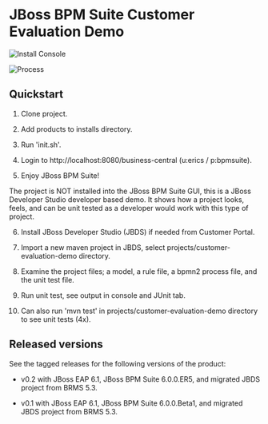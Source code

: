 JBoss BPM Suite Customer Evaluation Demo
========================================

![Install Console](https://github.com/eschabell/bpms-customer-evaluation-demo/blob/master/docs/demo-images/install-console.png?raw=true)

![Process](https://github.com/eschabell/bpms-customer-evaluation-demo/blob/master/docs/demo-images/process.png?raw=true)


Quickstart
----------

1. Clone project.

2. Add products to installs directory.

3. Run 'init.sh'.

4. Login to http://localhost:8080/business-central  (u:erics / p:bpmsuite).

5. Enjoy JBoss BPM Suite!

The project is NOT installed into the JBoss BPM Suite GUI, this is a JBoss
Developer Studio developer based demo. It shows how a project looks, feels,
and can be unit tested as a developer would work with this type of project.

6. Install JBoss Developer Studio (JBDS) if needed from Customer Portal.

7. Import a new maven project in JBDS, select projects/customer-evaluation-demo directory.

8. Examine the project files; a model, a rule file, a bpmn2 process file, and the unit test file.

9. Run unit test, see output in console and JUnit tab.

10. Can also run 'mvn test' in projects/customer-evaluation-demo directory to see unit tests (4x).

Released versions
-----------------

See the tagged releases for the following versions of the product:

- v0.2 with JBoss EAP 6.1, JBoss BPM Suite 6.0.0.ER5, and migrated JBDS project from BRMS 5.3.

- v0.1 with JBoss EAP 6.1, JBoss BPM Suite 6.0.0.Beta1, and migrated JBDS project from BRMS 5.3.
